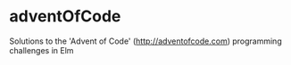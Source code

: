 # adventOfCode
Solutions to the 'Advent of Code' (http://adventofcode.com) programming challenges in Elm
